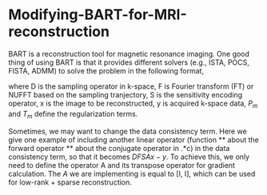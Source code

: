 # Modifying-BART-for-MRI-reconstruction

BART is a reconstruction tool for magnetic resonance imaging. One good thing of using BART is that it provides different solvers (e.g., ISTA, POCS, FISTA, ADMM) to solve the problem in the following format,


where D is the sampling operator in k-space, F is Fourier transform (FT) or NUFFT based on the sampling tranjectory, S is the sensitivity encoding operator, x is the image to be reconstructed, y is acquired k-space data, $P_m$ and $T_m$ define the regularization terms.


Sometimes, we may want to change the data consistency term. Here we give one example of including another linear operator (function ** about the forward operator ** about the conjugate operator in .*c) in the data consistency term, so that it becomes $DFSAx - y$. To achieve this, we only need to define the operator A and its transpose operator for gradient calculation. The $A$ we are implementing is equal to [I, I], which can be used for low-rank + sparse reconstruction. 

